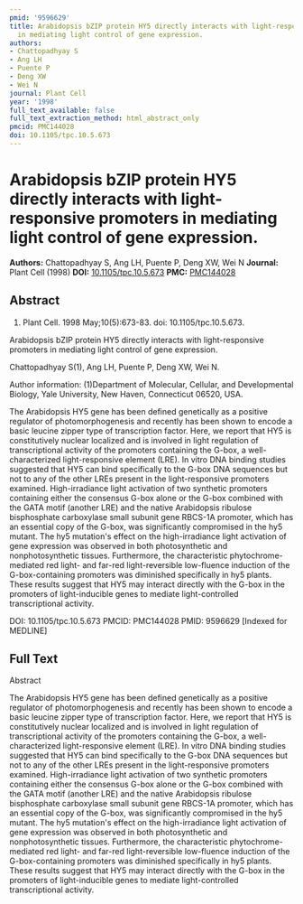 ```yaml
---
pmid: '9596629'
title: Arabidopsis bZIP protein HY5 directly interacts with light-responsive promoters
  in mediating light control of gene expression.
authors:
- Chattopadhyay S
- Ang LH
- Puente P
- Deng XW
- Wei N
journal: Plant Cell
year: '1998'
full_text_available: false
full_text_extraction_method: html_abstract_only
pmcid: PMC144028
doi: 10.1105/tpc.10.5.673
---
```


# Arabidopsis bZIP protein HY5 directly interacts with light-responsive promoters in mediating light control of gene expression.
**Authors:** Chattopadhyay S, Ang LH, Puente P, Deng XW, Wei N
**Journal:** Plant Cell (1998)
**DOI:** [10.1105/tpc.10.5.673](https://doi.org/10.1105/tpc.10.5.673)
**PMC:** [PMC144028](https://www.ncbi.nlm.nih.gov/pmc/articles/PMC144028/)

## Abstract

1. Plant Cell. 1998 May;10(5):673-83. doi: 10.1105/tpc.10.5.673.

Arabidopsis bZIP protein HY5 directly interacts with light-responsive promoters 
in mediating light control of gene expression.

Chattopadhyay S(1), Ang LH, Puente P, Deng XW, Wei N.

Author information:
(1)Department of Molecular, Cellular, and Developmental Biology, Yale 
University, New Haven, Connecticut 06520, USA.

The Arabidopsis HY5 gene has been defined genetically as a positive regulator of 
photomorphogenesis and recently has been shown to encode a basic leucine zipper 
type of transcription factor. Here, we report that HY5 is constitutively nuclear 
localized and is involved in light regulation of transcriptional activity of the 
promoters containing the G-box, a well-characterized light-responsive element 
(LRE). In vitro DNA binding studies suggested that HY5 can bind specifically to 
the G-box DNA sequences but not to any of the other LREs present in the 
light-responsive promoters examined. High-irradiance light activation of two 
synthetic promoters containing either the consensus G-box alone or the G-box 
combined with the GATA motif (another LRE) and the native Arabidopsis ribulose 
bisphosphate carboxylase small subunit gene RBCS-1A promoter, which has an 
essential copy of the G-box, was significantly compromised in the hy5 mutant. 
The hy5 mutation's effect on the high-irradiance light activation of gene 
expression was observed in both photosynthetic and nonphotosynthetic tissues. 
Furthermore, the characteristic phytochrome-mediated red light- and far-red 
light-reversible low-fluence induction of the G-box-containing promoters was 
diminished specifically in hy5 plants. These results suggest that HY5 may 
interact directly with the G-box in the promoters of light-inducible genes to 
mediate light-controlled transcriptional activity.

DOI: 10.1105/tpc.10.5.673
PMCID: PMC144028
PMID: 9596629 [Indexed for MEDLINE]

## Full Text

Abstract

The Arabidopsis HY5 gene has been defined genetically as a positive regulator of photomorphogenesis and recently has been shown to encode a basic leucine zipper type of transcription factor. Here, we report that HY5 is constitutively nuclear localized and is involved in light regulation of transcriptional activity of the promoters containing the G-box, a well-characterized light-responsive element (LRE). In vitro DNA binding studies suggested that HY5 can bind specifically to the G-box DNA sequences but not to any of the other LREs present in the light-responsive promoters examined. High-irradiance light activation of two synthetic promoters containing either the consensus G-box alone or the G-box combined with the GATA motif (another LRE) and the native Arabidopsis ribulose bisphosphate carboxylase small subunit gene RBCS-1A promoter, which has an essential copy of the G-box, was significantly compromised in the hy5 mutant. The hy5 mutation's effect on the high-irradiance light activation of gene expression was observed in both photosynthetic and nonphotosynthetic tissues. Furthermore, the characteristic phytochrome-mediated red light- and far-red light-reversible low-fluence induction of the G-box-containing promoters was diminished specifically in hy5 plants. These results suggest that HY5 may interact directly with the G-box in the promoters of light-inducible genes to mediate light-controlled transcriptional activity.
